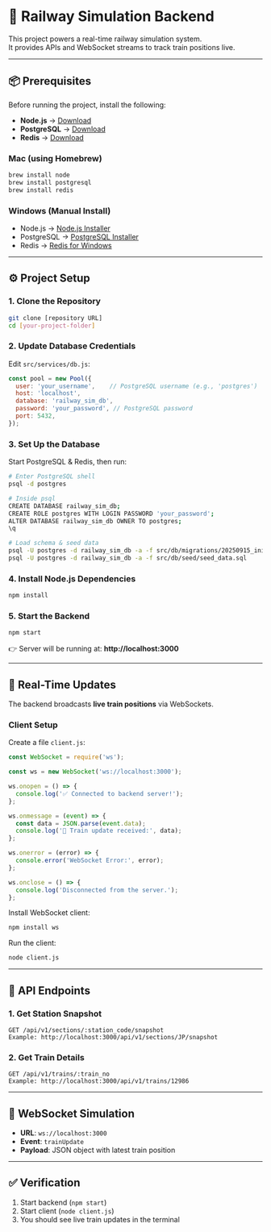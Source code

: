 # 🚂 Railway Simulation Backend

This project powers a real-time railway simulation system.  
It provides APIs and WebSocket streams to track train positions live.  

---

## 📦 Prerequisites

Before running the project, install the following:

- **Node.js** → [Download](https://nodejs.org/)  
- **PostgreSQL** → [Download](https://www.postgresql.org/download/)  
- **Redis** → [Download](https://redis.io/download)  

### Mac (using Homebrew)
```bash
brew install node
brew install postgresql
brew install redis
```

### Windows (Manual Install)
- Node.js → [Node.js Installer](https://nodejs.org/)  
- PostgreSQL → [PostgreSQL Installer](https://www.postgresql.org/download/windows/)  
- Redis → [Redis for Windows](https://github.com/microsoftarchive/redis/releases)  

---

## ⚙️ Project Setup

### 1. Clone the Repository
```bash
git clone [repository URL]
cd [your-project-folder]
```

### 2. Update Database Credentials
Edit `src/services/db.js`:
```javascript
const pool = new Pool({
  user: 'your_username',    // PostgreSQL username (e.g., 'postgres')
  host: 'localhost',
  database: 'railway_sim_db',
  password: 'your_password', // PostgreSQL password
  port: 5432,
});
```

### 3. Set Up the Database
Start PostgreSQL & Redis, then run:
```bash
# Enter PostgreSQL shell
psql -d postgres

# Inside psql
CREATE DATABASE railway_sim_db;
CREATE ROLE postgres WITH LOGIN PASSWORD 'your_password';
ALTER DATABASE railway_sim_db OWNER TO postgres;
\q

# Load schema & seed data
psql -U postgres -d railway_sim_db -a -f src/db/migrations/20250915_initial_schema.sql
psql -U postgres -d railway_sim_db -a -f src/db/seed/seed_data.sql
```

### 4. Install Node.js Dependencies
```bash
npm install
```

### 5. Start the Backend
```bash
npm start
```
👉 Server will be running at: **http://localhost:3000**

---

## 🔴 Real-Time Updates

The backend broadcasts **live train positions** via WebSockets.  

### Client Setup
Create a file `client.js`:
```javascript
const WebSocket = require('ws');

const ws = new WebSocket('ws://localhost:3000');

ws.onopen = () => {
  console.log('✅ Connected to backend server!');
};

ws.onmessage = (event) => {
  const data = JSON.parse(event.data);
  console.log('🚂 Train update received:', data);
};

ws.onerror = (error) => {
  console.error('WebSocket Error:', error);
};

ws.onclose = () => {
  console.log('Disconnected from the server.');
};
```

Install WebSocket client:
```bash
npm install ws
```

Run the client:
```bash
node client.js
```

---

## 📡 API Endpoints

### 1. Get Station Snapshot
```
GET /api/v1/sections/:station_code/snapshot
Example: http://localhost:3000/api/v1/sections/JP/snapshot
```

### 2. Get Train Details
```
GET /api/v1/trains/:train_no
Example: http://localhost:3000/api/v1/trains/12986
```

---

## 🔔 WebSocket Simulation

- **URL**: `ws://localhost:3000`  
- **Event**: `trainUpdate`  
- **Payload**: JSON object with latest train position  

---

## ✅ Verification
1. Start backend (`npm start`)  
2. Start client (`node client.js`)  
3. You should see live train updates in the terminal  

